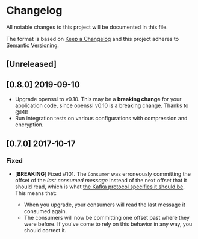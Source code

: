 # Changelog

All notable changes to this project will be documented in this file.

The format is based on [Keep a Changelog](http://keepachangelog.com/en/1.0.0/)
and this project adheres to [Semantic Versioning](http://semver.org/spec/v2.0.0.html).

## [Unreleased]

## [0.8.0] 2019-09-10

* Upgrade openssl to v0.10. This may be a **breaking change** for your
  application code, since openssl v0.10 is a breaking change. Thanks to @l4l!
* Run integration tests on various configurations with compression and
  encryption.

## [0.7.0] 2017-10-17

### Fixed

* [**BREAKING**] Fixed #101. The `Consumer` was erroneously committing the offset
  of the *last consumed message* instead of the next offset that it should read,
  which is what [the Kafka protocol specifies it should
  be](https://kafka.apache.org/documentation.html#theconsumer). This means that:

  * When you upgrade, your consumers will read the last message it consumed again.
  * The consumers will now be committing one offset past where they were before.
    If you've come to rely on this behavior in any way, you should correct it.
